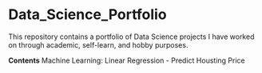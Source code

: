 # Data_Science_Portfolio
This repository contains a portfolio of Data Science projects I have worked on through academic, self-learn, and hobby purposes. 

**Contents**
Machine Learning:
  Linear Regression - Predict Housting Price
